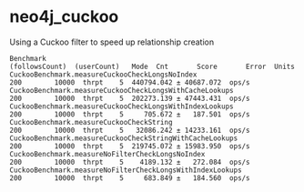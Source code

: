 # neo4j_cuckoo
Using a Cuckoo filter to speed up relationship creation

    Benchmark                                                  (followsCount)  (userCount)   Mode  Cnt       Score       Error  Units
    CuckooBenchmark.measureCuckooCheckLongsNoIndex                        200        10000  thrpt    5  440794.042 ± 40687.072  ops/s
    CuckooBenchmark.measureCuckooCheckLongsWithCacheLookups               200        10000  thrpt    5  202273.139 ± 47443.431  ops/s
    CuckooBenchmark.measureCuckooCheckLongsWithIndexLookups               200        10000  thrpt    5     705.672 ±   187.501  ops/s
    CuckooBenchmark.measureCuckooCheckString                              200        10000  thrpt    5   32086.242 ± 14233.161  ops/s
    CuckooBenchmark.measureCuckooCheckStringWithCacheLookups              200        10000  thrpt    5  219745.072 ± 15983.950  ops/s
    CuckooBenchmark.measureNoFilterCheckLongsNoIndex                      200        10000  thrpt    5    4189.132 ±   272.084  ops/s
    CuckooBenchmark.measureNoFilterCheckLongsWithIndexLookups             200        10000  thrpt    5     683.849 ±   184.560  ops/s        